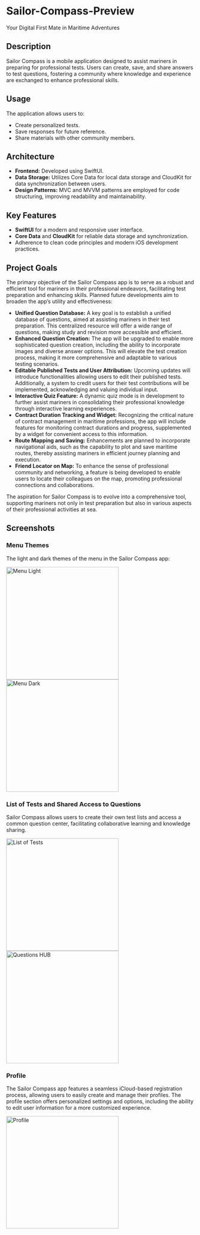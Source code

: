# Sailor-Compass-Preview

Your Digital First Mate in Maritime Adventures

## Description
Sailor Compass is a mobile application designed to assist mariners in preparing for professional tests. Users can create, save, and share answers to test questions, fostering a community where knowledge and experience are exchanged to enhance professional skills.

## Usage
The application allows users to:
- Create personalized tests.
- Save responses for future reference.
- Share materials with other community members.

## Architecture
- **Frontend:** Developed using SwiftUI.
- **Data Storage:** Utilizes Core Data for local data storage and CloudKit for data synchronization between users.
- **Design Patterns:** MVC and MVVM patterns are employed for code structuring, improving readability and maintainability.

## Key Features
- **SwiftUI** for a modern and responsive user interface.
- **Core Data** and **CloudKit** for reliable data storage and synchronization.
- Adherence to clean code principles and modern iOS development practices.

## Project Goals
The primary objective of the Sailor Compass app is to serve as a robust and efficient tool for mariners in their professional endeavors, facilitating test preparation and enhancing skills. Planned future developments aim to broaden the app’s utility and effectiveness:

- **Unified Question Database:** A key goal is to establish a unified database of questions, aimed at assisting mariners in their test preparation. This centralized resource will offer a wide range of questions, making study and revision more accessible and efficient.
- **Enhanced Question Creation:** The app will be upgraded to enable more sophisticated question creation, including the ability to incorporate images and diverse answer options. This will elevate the test creation process, making it more comprehensive and adaptable to various testing scenarios.
- **Editable Published Tests and User Attribution:** Upcoming updates will introduce functionalities allowing users to edit their published tests. Additionally, a system to credit users for their test contributions will be implemented, acknowledging and valuing individual input.
- **Interactive Quiz Feature:** A dynamic quiz mode is in development to further assist mariners in consolidating their professional knowledge through interactive learning experiences.
- **Contract Duration Tracking and Widget:** Recognizing the critical nature of contract management in maritime professions, the app will include features for monitoring contract durations and progress, supplemented by a widget for convenient access to this information.
- **Route Mapping and Saving:** Enhancements are planned to incorporate navigational aids, such as the capability to plot and save maritime routes, thereby assisting mariners in efficient journey planning and execution.
- **Friend Locator on Map:** To enhance the sense of professional community and networking, a feature is being developed to enable users to locate their colleagues on the map, promoting professional connections and collaborations.

The aspiration for Sailor Compass is to evolve into a comprehensive tool, supporting mariners not only in test preparation but also in various aspects of their professional activities at sea.

## Screenshots

### Menu Themes

The light and dark themes of the menu in the Sailor Compass app:
<p>
<img src="https://github.com/apbrandom/SailorCompass/blob/main/Screenshots/Menu%20Light.png" width="300" alt="Menu Light">
<img src="https://github.com/apbrandom/SailorCompass/blob/main/Screenshots/Menu%20Dark.png" width="300" alt="Menu Dark">
</p>

### List of Tests and Shared Access to Questions
Sailor Compass allows users to create their own test lists and access a common question center, facilitating collaborative learning and knowledge sharing.

<p>
<img src="https://github.com/apbrandom/SailorCompass/blob/main/Screenshots/ListOfTests.png" width="300" alt="List of Tests">
<img src="https://github.com/apbrandom/SailorCompass/blob/main/Screenshots/HUB.png" width="300" alt="Questions HUB">
</p>

### Profile

The Sailor Compass app features a seamless iCloud-based registration process, allowing users to easily create and manage their profiles. The profile section offers personalized settings and options, including the ability to edit user information for a more customized experience.


<img src="https://github.com/apbrandom/SailorCompass/blob/main/Screenshots/Profile.png" width="300" alt="Profile">

